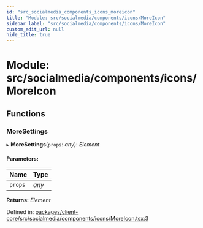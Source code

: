 ```yaml
---
id: "src_socialmedia_components_icons_moreicon"
title: "Module: src/socialmedia/components/icons/MoreIcon"
sidebar_label: "src/socialmedia/components/icons/MoreIcon"
custom_edit_url: null
hide_title: true
---
```


# Module: src/socialmedia/components/icons/MoreIcon

## Functions

### MoreSettings

▸ **MoreSettings**(`props`: *any*): *Element*

#### Parameters:

Name | Type |
:------ | :------ |
`props` | *any* |

**Returns:** *Element*

Defined in: [packages/client-core/src/socialmedia/components/icons/MoreIcon.tsx:3](https://github.com/xr3ngine/xr3ngine/blob/673ad6a5f/packages/client-core/src/socialmedia/components/icons/MoreIcon.tsx#L3)
